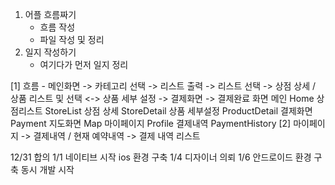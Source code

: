 1. 어플 흐름짜기
   - 흐름 작성
   - 파일 작성 및 정리
2. 일지 작성하기
   - 여기다가 먼저 일지 정리

[1] 흐름 - 메인화면 -> 카테고리 선택 -> 리스트 출력 -> 리스트 선택 -> 상점 상세 / 상품 리스트 및 선택 <-> 상품 세부 설정 -> 결제화면 -> 결제완료 화면
메인 Home
상점리스트 StoreList
상점 상세 StoreDetail
상품 세부설정 ProductDetail
결제화면 Payment
지도화면 Map
마이페이지 Profile
결제내역 PaymentHistory
[2] 마이페이지 -> 결제내역 / 현재 예약내역 -> 결제 내역 리스트

12/31 합의
1/1 네이티브 시작 ios 환경 구축
1/4 디자이너 의뢰
1/6 안드로이드 환경 구축 동시 개발 시작
